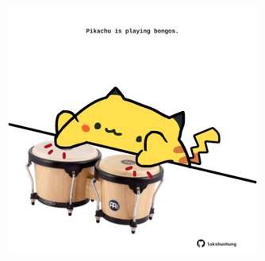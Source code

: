 <!-- built at 25/02/2023, 22:00:46 UTC -->
<p align="center">
  <img width="500" height="500" src="./ReadmeImage.svg">
</p>
